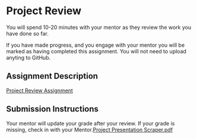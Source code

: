 # Project Review
You will spend 10-20 minutes with your mentor as they review the work you have done so far.

If you have made progress, and you engage with your mentor you will be marked as having completed this assignment. You will not need to upload anyting to GitHub.

## Assignment Description

[Project Review Assignment](https://education.launchcode.org/liftoff/modules/assignments/project-review)

## Submission Instructions
Your mentor will update your grade after your review. If your grade is missing, check in with your Mentor.[Project Presentation Scraper.pdf](https://github.com/JohnRudolph1/liftoff-assignments-1/files/7955591/Project.Presentation.Scraper.pdf)
